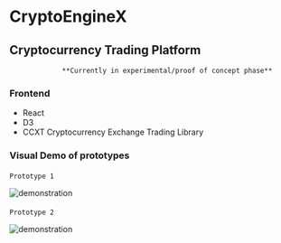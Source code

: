 # CryptoEngineX

## Cryptocurrency Trading Platform

                 **Currently in experimental/proof of concept phase**
 
 ### Frontend

* React
* D3
* CCXT Cryptocurrency Exchange Trading Library
### Visual Demo of prototypes



####  
    Prototype 1
![demonstration](http://g.recordit.co/H6GyyqS4pY.gif)




#### 

    Prototype 2
   ![demonstration](http://g.recordit.co/tSYUM18nM8.gif)



